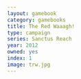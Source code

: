 ```yaml
---
layout: gamebook
category: gamebooks
title: The Red Waaagh!
type: campaign
series: Sanctus Reach
year: 2012
owned: yes
index: 1
image: trw.jpg
---
```

